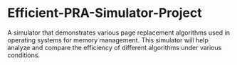 # Efficient-PRA-Simulator-Project
A simulator that demonstrates various page replacement algorithms used in operating systems for memory management. This simulator will help analyze and compare the efficiency of different algorithms under various conditions.
